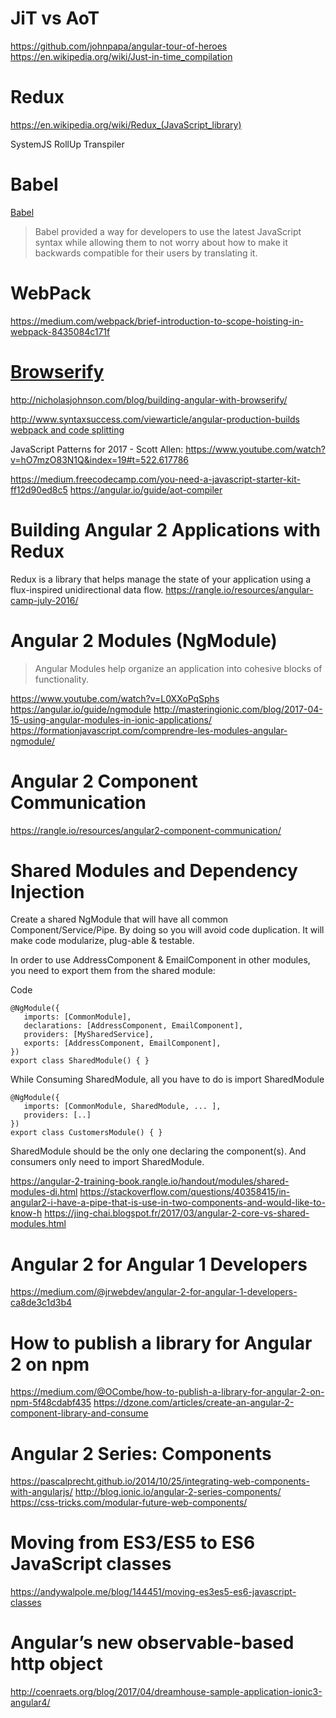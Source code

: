 # JiT vs AoT
https://github.com/johnpapa/angular-tour-of-heroes
https://en.wikipedia.org/wiki/Just-in-time_compilation
# Redux
https://en.wikipedia.org/wiki/Redux_(JavaScript_library)

SystemJS
RollUp
Transpiler
# Babel
[Babel](https://babeljs.io/)

> Babel provided a way for developers to use the latest JavaScript syntax while allowing them to not worry about how to make it backwards compatible for their users by translating it.

# WebPack
https://medium.com/webpack/brief-introduction-to-scope-hoisting-in-webpack-8435084c171f

# [Browserify](http://browserify.org/)
http://nicholasjohnson.com/blog/building-angular-with-browserify/

http://www.syntaxsuccess.com/viewarticle/angular-production-builds
[webpack and code splitting](https://www.youtube.com/watch?v=mK_D_LMXzVQ&index=12&list=PLWbHc_FXPo2ivlIjzcaHS9N_Swe_0hWj0)


JavaScript Patterns for 2017 - Scott Allen: https://www.youtube.com/watch?v=hO7mzO83N1Q&index=19#t=522.617786

https://medium.freecodecamp.com/you-need-a-javascript-starter-kit-ff12d90ed8c5
https://angular.io/guide/aot-compiler

# Building Angular 2 Applications with Redux
Redux is a library that helps manage the state of your application using a flux-inspired unidirectional data flow.
https://rangle.io/resources/angular-camp-july-2016/

# Angular 2 Modules (NgModule)

> Angular Modules help organize an application into cohesive blocks of functionality.

https://www.youtube.com/watch?v=L0XXoPqSphs
https://angular.io/guide/ngmodule
http://masteringionic.com/blog/2017-04-15-using-angular-modules-in-ionic-applications/
https://formationjavascript.com/comprendre-les-modules-angular-ngmodule/

# Angular 2 Component Communication
https://rangle.io/resources/angular2-component-communication/

# Shared Modules and Dependency Injection

Create a shared NgModule that will have all common Component/Service/Pipe. By doing so you will avoid code duplication. It will make code modularize, plug-able & testable.

In order to use AddressComponent & EmailComponent in other modules, you need to export them from the shared module:

Code

```
@NgModule({
   imports: [CommonModule],
   declarations: [AddressComponent, EmailComponent],
   providers: [MySharedService],
   exports: [AddressComponent, EmailComponent],
})
export class SharedModule() { }
```

While Consuming SharedModule, all you have to do is import SharedModule

```
@NgModule({
   imports: [CommonModule, SharedModule, ... ],
   providers: [..]
})
export class CustomersModule() { }
```

SharedModule should be the only one declaring the component(s). And consumers only need to import SharedModule.

https://angular-2-training-book.rangle.io/handout/modules/shared-modules-di.html
https://stackoverflow.com/questions/40358415/in-angular2-i-have-a-pipe-that-is-use-in-two-components-and-would-like-to-know-h
https://jing-chai.blogspot.fr/2017/03/angular-2-core-vs-shared-modules.html

# Angular 2 for Angular 1 Developers
https://medium.com/@jrwebdev/angular-2-for-angular-1-developers-ca8de3c1d3b4

# How to publish a library for Angular 2 on npm
https://medium.com/@OCombe/how-to-publish-a-library-for-angular-2-on-npm-5f48cdabf435
https://dzone.com/articles/create-an-angular-2-component-library-and-consume

# Angular 2 Series: Components
https://pascalprecht.github.io/2014/10/25/integrating-web-components-with-angularjs/
http://blog.ionic.io/angular-2-series-components/
https://css-tricks.com/modular-future-web-components/

# Moving from ES3/ES5 to ES6 JavaScript classes
https://andywalpole.me/blog/144451/moving-es3es5-es6-javascript-classes

# Angular’s new observable-based http object
http://coenraets.org/blog/2017/04/dreamhouse-sample-application-ionic3-angular4/